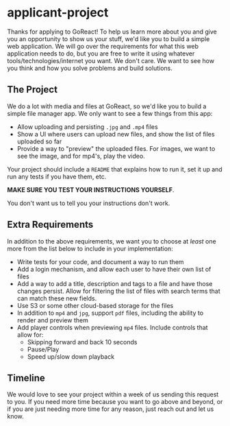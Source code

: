 # applicant-project

Thanks for applying to GoReact! To help us learn more about you and give you an opportunity to show us your stuff, we'd like you to build a simple web application.  We will go over the requirements for what this web application needs to do, but you are free to write it using whatever tools/technologies/internet you want.  We don't care.  We want to see how you think and how you solve problems and build solutions.

## The Project
We do a lot with media and files at GoReact, so we'd like you to build a simple file manager app.  We only want to see a few things from this app:

* Allow uploading and persisting `.jpg` and `.mp4` files
* Show a UI where users can upload new files, and show the list of files uploaded so far
* Provide a way to "preview" the uploaded files.  For images, we want to see the image, and for mp4's, play the video.

Your project should include a `README` that explains how to run it, set it up and run any tests if you have them, etc.

**MAKE SURE YOU TEST YOUR INSTRUCTIONS YOURSELF**.

You don't want us to tell you your instructions don't work.

## Extra Requirements
In addition to the above requirements, we want you to choose at *least* one more from the list below to include in your implementation:

* Write tests for your code, and document a way to run them
* Add a login mechanism, and allow each user to have their own list of files
* Add a way to add a title, description and tags to a file and have those changes persist.  Allow for filtering the list of files with search terms that can match these new fields.
* Use S3 or some other cloud-based storage for the files
* In addition to `mp4` and `jpg`, support `pdf` files, including the ability to render and preview them
* Add player controls when previewing `mp4` files.  Include controls that allow for:
   * Skipping forward and back 10 seconds
   * Pause/Play
   * Speed up/slow down playback

## Timeline
We would love to see your project within a week of us sending this request to you.  If you need more time because you want to go above and beyond, or if you are just needing more time for any reason, just reach out and let us know.